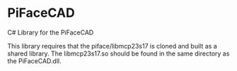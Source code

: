 # PiFaceCAD
C# Library for the PiFaceCAD

This library requires that the piface/libmcp23s17 is cloned and built as a shared library. The libmcp23s17.so should be found in the same directory as the PiFaceCAD.dll.
